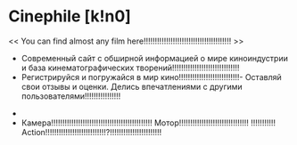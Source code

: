   # Сinephile [k!n0]
<< You can find almost any film here!!!!!!!!!!!!!!!!!!!!!!!!!!!!!!!!!!!!!!! >>

- Современный сайт с обширной информацией о мире киноиндустрии и база кинематографических творений!!!!!!!!!!!!!!!!!!!!!!!!!!!!!!
- Регистрируйся и погружайся в мир кино!!!!!!!!!!!!!!!!!!!!!!!!!!!- Оставляй свои отзывы и оценки. Делись впечатлениями с другими пользователями!!!!!!!!!!!!!!!!
*
* Камера!!!!!!!!!!!!!!!!!!!!!!!!!!!!!!!!!!!!!!!!!!!!! Мотор!!!!!!!!!!!!!!!!!!!!!!!!!!!!!!! !!!!!!!!!!! Action!!!!!!!!!!!!!!!!!!!!!!!!!!!?!!!!!!!!!!!!!!!!!!!!!!!
